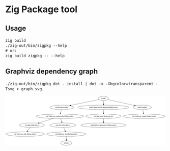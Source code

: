 # Zig Package tool


## Usage

```
zig build
./zig-out/bin/zigpkg --help
# or:
zig build zigpkg -- --help
```

## Graphviz dependency graph

```
./zig-out/bin/zigpkg dot . install | dot -x -Gbgcolor=transparent -Tsvg > graph.svg
```

![Build Graph](graph.svg)
